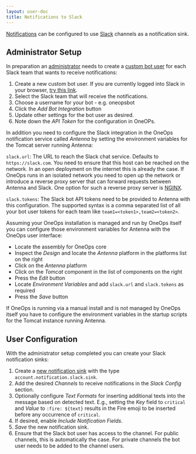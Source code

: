 ```yaml
---
layout: user-doc
title: Notifications to Slack
---
```


[Notifications](./notifications.html) can be configured to use [Slack](https://slack.com/)
channels as a notification sink.

## Administrator Setup

In preparation an [administrator](/admin/) needs to create a [custom bot user](https://api.slack.com/bot-users)
for each Slack team that wants to receive notifications:

1. Create a new custom bot user. If you are currently logged into Slack in your browser,
   [try this link](https://my.slack.com/services/new/bot).
2. Select the Slack team that will receive the notifications.
3. Choose a username for your bot - e.g. oneopsbot
4. Click the _Add Bot Integration_ button
5. Update other settings for the bot user as desired.
5. Note down the _API Token_ for the configuration in OneOPs.

In addition you need to configure the Slack integration in the OneOps notification service called _Antenna_ by
setting the environment variables for the Tomcat server running Antenna:

`slack.url`: The URL to reach the Slack chat service. Defaults to `https://slack.com`. You need to ensure that
this host can be reached on the network. In an open deployment on the internet this is already the case. If OneOps
runs in an isolated network you need to open up the network or introduce a reverse proxy server that can forward
requests between Antenna and Slack. One option for such a reverse proxy server is
[NGINX](https://www.nginx.com/resources/admin-guide/reverse-proxy/).

`slack.tokens`: The Slack bot API tokens need to be provided to Antenna with this configuration. The supported
syntax is a comma separated list of all your bot user tokens for each team like `team1=<token1>,team2=<token2>`.

Assuming your OneOps installation is managed and run by OneOps itself you can configure those environment
variables for Antenna with the OneOps user interface:

- Locate the assembly for OneOps core
- Inspect the _Design_ and locate the _Antenna_ platform in the platforms list on the right
- Click on the _Antenna_ platform
- Click on the _Tomcat_ component in the list of components on the right
- Press the _Edit_ button
- Locate _Environment Variables_  and add `slack.url` and `slack.tokens` as required
- Press the _Save_ button

If OneOps is running via a manual install and is not managed by OneOps itself you have to configure the
environment variables in the startup scripts for the Tomcat instance running Antenna.

## User Configuration

With the administrator setup completed you can create your Slack notification sinks:

1. Create a [new notification sink](./notifications.html) with the type `account.notification.slack.sink`.
2. Add the desired _Channels_ to receive notifications in the _Slack Config_ section.
3. Optionally configure _Text Formats_ for inserting additional texts into the message based on detected
text. E.g., setting the _Key_ field to `critical` and _Value_ to `:fire: ${text}` results in the Fire emoji to be
inserted before any occurrence of `critical`.
4. If desired, enable _Include Notification Fields_.
5. _Save_ the new notification sink.
6. Ensure that the Slack bot user has access to the channel. For public channels, this is automatically the case. For private channels the bot user needs to be added to the channel users.

